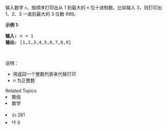 <p>输入数字 <code>n</code>，按顺序打印出从 1 到最大的 n 位十进制数。比如输入 3，则打印出 1、2、3 一直到最大的 3 位数 999。</p>

<p><strong>示例 1:</strong></p>

<pre><strong>输入:</strong> n = 1
<strong>输出:</strong> [1,2,3,4,5,6,7,8,9]
</pre>

<p>&nbsp;</p>

<p>说明：</p>

<ul> 
 <li>用返回一个整数列表来代替打印</li> 
 <li>n 为正整数</li> 
</ul>

<div><div>Related Topics</div><div><li>数组</li><li>数学</li></div></div><br><div><li>👍 261</li><li>👎 0</li></div>